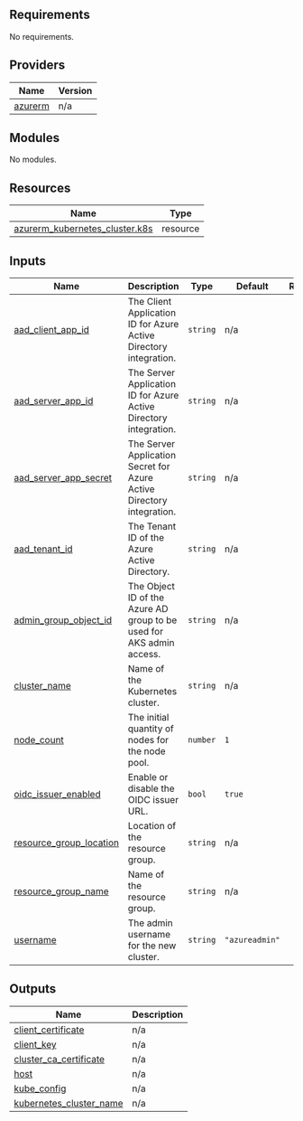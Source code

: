<!-- BEGIN_TF_DOCS -->
## Requirements

No requirements.

## Providers

| Name | Version |
|------|---------|
| <a name="provider_azurerm"></a> [azurerm](#provider\_azurerm) | n/a |

## Modules

No modules.

## Resources

| Name | Type |
|------|------|
| [azurerm_kubernetes_cluster.k8s](https://registry.terraform.io/providers/hashicorp/azurerm/latest/docs/resources/kubernetes_cluster) | resource |

## Inputs

| Name | Description | Type | Default | Required |
|------|-------------|------|---------|:--------:|
| <a name="input_aad_client_app_id"></a> [aad\_client\_app\_id](#input\_aad\_client\_app\_id) | The Client Application ID for Azure Active Directory integration. | `string` | n/a | yes |
| <a name="input_aad_server_app_id"></a> [aad\_server\_app\_id](#input\_aad\_server\_app\_id) | The Server Application ID for Azure Active Directory integration. | `string` | n/a | yes |
| <a name="input_aad_server_app_secret"></a> [aad\_server\_app\_secret](#input\_aad\_server\_app\_secret) | The Server Application Secret for Azure Active Directory integration. | `string` | n/a | yes |
| <a name="input_aad_tenant_id"></a> [aad\_tenant\_id](#input\_aad\_tenant\_id) | The Tenant ID of the Azure Active Directory. | `string` | n/a | yes |
| <a name="input_admin_group_object_id"></a> [admin\_group\_object\_id](#input\_admin\_group\_object\_id) | The Object ID of the Azure AD group to be used for AKS admin access. | `string` | n/a | yes |
| <a name="input_cluster_name"></a> [cluster\_name](#input\_cluster\_name) | Name of the Kubernetes cluster. | `string` | n/a | yes |
| <a name="input_node_count"></a> [node\_count](#input\_node\_count) | The initial quantity of nodes for the node pool. | `number` | `1` | no |
| <a name="input_oidc_issuer_enabled"></a> [oidc\_issuer\_enabled](#input\_oidc\_issuer\_enabled) | Enable or disable the OIDC issuer URL. | `bool` | `true` | no |
| <a name="input_resource_group_location"></a> [resource\_group\_location](#input\_resource\_group\_location) | Location of the resource group. | `string` | n/a | yes |
| <a name="input_resource_group_name"></a> [resource\_group\_name](#input\_resource\_group\_name) | Name of the resource group. | `string` | n/a | yes |
| <a name="input_username"></a> [username](#input\_username) | The admin username for the new cluster. | `string` | `"azureadmin"` | no |

## Outputs

| Name | Description |
|------|-------------|
| <a name="output_client_certificate"></a> [client\_certificate](#output\_client\_certificate) | n/a |
| <a name="output_client_key"></a> [client\_key](#output\_client\_key) | n/a |
| <a name="output_cluster_ca_certificate"></a> [cluster\_ca\_certificate](#output\_cluster\_ca\_certificate) | n/a |
| <a name="output_host"></a> [host](#output\_host) | n/a |
| <a name="output_kube_config"></a> [kube\_config](#output\_kube\_config) | n/a |
| <a name="output_kubernetes_cluster_name"></a> [kubernetes\_cluster\_name](#output\_kubernetes\_cluster\_name) | n/a |
<!-- END_TF_DOCS -->